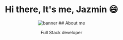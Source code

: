 

 <div align="center" >
        <h1 align="center">  Hi there, It's me, Jazmin 😄 </h1>
        <img src="https://www.canva.com/design/DAGA37Db2A8/5we_p69m2lNXY3-yArl1HA/edit?utm_content=DAGA37Db2A8&utm_campaign=designshare&utm_medium=link2&utm_source=sharebutton" alt="banner" />
   ## About me

   Full Stack developer


 </div>
<!--
Here are some ideas to get you started:


- 🌱 I’m currently learning ...
- 👯 I’m looking to collaborate on ...
- 🤔 I’m looking for help with ...
- 💬 Ask me about ...
- 📫 How to reach me: ...
- 😄 Pronouns: ...
- ⚡ Fun fact: ...
-->
